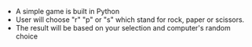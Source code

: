 - A simple game is built in Python
- User will choose "r" "p" or "s" which stand for rock, paper or scissors. 
- The result will be based on your selection and computer's random choice
